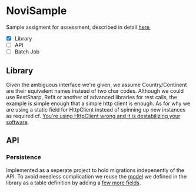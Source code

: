 # NoviSample

Sample assigment for assessment, described in detail [here][assigment],

- [X] Library
- [ ] API
- [ ] Batch Job

## Library

Given the ambiguous interface we're given, we assume Country/Continent are their equivalent names instead of two char codes.
Although we could use RestSharp, Refit or another of advanced libraries for rest calls, the example is simple enough that a simple http client is enough. As for why we are using a static field for HttpClient instead of spinning up new instances as required cf. [You're using HttpClient wrong and it is destabilizing your software][httpClient].

## API

### Persistence

Implemented as a seperate project to hold migrations indepenently of the API. To avoid needless complication we reuse the [model][modelDefinition] we defined in the library as a table definition by adding a [few more fields][modelModification].

[assigment]: assigment.pdf
[httpClient]: https://aspnetmonsters.com/2016/08/2016-08-27-httpclientwrong/
[modelDefinition]: src/NoviSample.Services/Models/IpDetailResponse.cs
[modelModification]: 5c0a35b773d93d11453034d22b4ae589fbf02293
